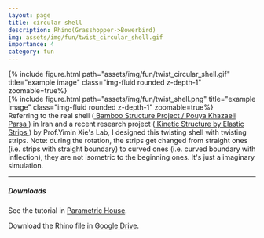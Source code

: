 ```yaml
---
layout: page
title: circular shell
description: Rhino(Grasshopper->Bowerbird)
img: assets/img/fun/twist_circular_shell.gif
importance: 4
category: fun
---
```


<div class="row">
    <div class="col-sm mt-3 mt-md-0">
        {% include figure.html path="assets/img/fun/twist_circular_shell.gif" title="example image" class="img-fluid rounded z-depth-1" zoomable=true%}
    </div>
</div>
<div class="row">
    <div class="col-sm mt-3 mt-md-0">
        {% include figure.html path="assets/img/fun/twist_shell.png" title="example image" class="img-fluid rounded z-depth-1" zoomable=true%}
    </div>
</div>
<div class="caption">
    Referring to the real shell (<a href="https://www.archdaily.com/93922/bamboo-structure-project-pouya-khazaeli-parsa" target="\_blank"> Bamboo Structure Project / Pouya Khazaeli Parsa </a>) in Iran and a recent research project (<a href="https://www.researchgate.net/publication/365698926_Design_and_construction_of_kinetic_structures_based_on_elastica_strips" target="\_blank"> Kinetic Structure by Elastic Strips </a>) by Prof.Yimin Xie's Lab, I designed this twisting shell with twisting strips. Note: during the rotation, the strips get changed from straight ones (i.e. strips with straight boundary) to curved ones (i.e. curved boundary with inflection), they are not isometric to the beginning ones. It's just a imaginary simulation.
</div>


------

##### <i class='fas fa-download'>**Downloads**</i>

See the tutorial in [Parametric House](https://parametrichouse.com/rotating-arcs/).

Download the Rhino file in [Google Drive](https://drive.google.com/file/d/1IRkrH5q5gq3xmhSQoFYoZkFThNtOzbHq/view?usp=sharing).


